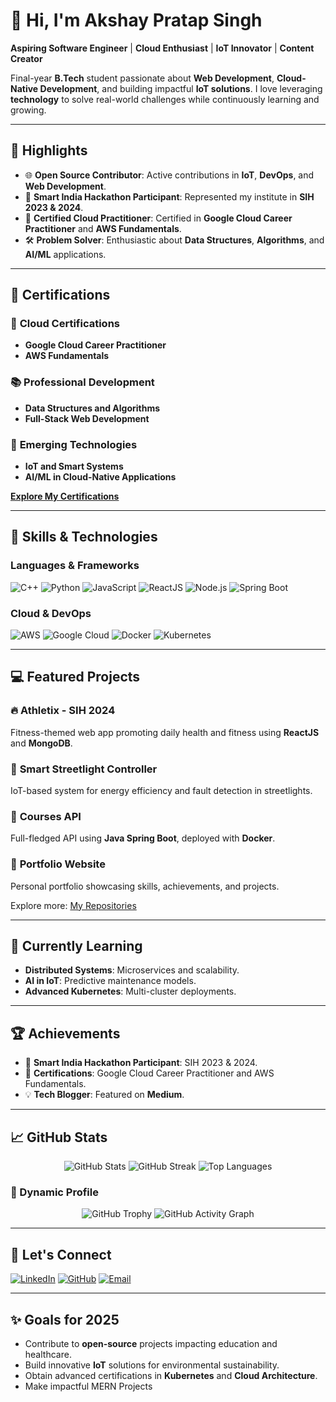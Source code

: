 # 👋 Hi, I'm Akshay Pratap Singh  

**Aspiring Software Engineer** | **Cloud Enthusiast** | **IoT Innovator** | **Content Creator**  

Final-year **B.Tech** student passionate about **Web Development**, **Cloud-Native Development**, and building impactful **IoT solutions**. I love leveraging **technology** to solve real-world challenges while continuously learning and growing.  

---

## 🌟 Highlights  

- 🌐 **Open Source Contributor**: Active contributions in **IoT**, **DevOps**, and **Web Development**.  
- 🏅 **Smart India Hackathon Participant**: Represented my institute in **SIH 2023 & 2024**.  
- 📜 **Certified Cloud Practitioner**: Certified in **Google Cloud Career Practitioner** and **AWS Fundamentals**.  
- 🛠️ **Problem Solver**: Enthusiastic about **Data Structures**, **Algorithms**, and **AI/ML** applications.  

---

## 📜 Certifications  

### 🔖 **Cloud Certifications**  
- **Google Cloud Career Practitioner**  
- **AWS Fundamentals**  

### 📚 **Professional Development**  
- **Data Structures and Algorithms**  
- **Full-Stack Web Development**  

### 🚀 **Emerging Technologies**  
- **IoT and Smart Systems**  
- **AI/ML in Cloud-Native Applications**  

**[Explore My Certifications](https://github.com/akshayconqurers/certifications)**  

---

## 🚀 Skills & Technologies  

### Languages & Frameworks  
![C++](https://img.shields.io/badge/C%2B%2B-00599C?style=for-the-badge&logo=c%2B%2B&logoColor=white)
![Python](https://img.shields.io/badge/Python-3776AB?style=for-the-badge&logo=python&logoColor=white)
![JavaScript](https://img.shields.io/badge/JavaScript-F7DF1E?style=for-the-badge&logo=javascript&logoColor=black)
![ReactJS](https://img.shields.io/badge/ReactJS-61DAFB?style=for-the-badge&logo=react&logoColor=black)
![Node.js](https://img.shields.io/badge/Node.js-339933?style=for-the-badge&logo=node.js&logoColor=white)
![Spring Boot](https://img.shields.io/badge/Spring%20Boot-6DB33F?style=for-the-badge&logo=spring-boot&logoColor=white)

### Cloud & DevOps  
![AWS](https://img.shields.io/badge/Amazon%20AWS-232F3E?style=for-the-badge&logo=amazon-aws&logoColor=white)
![Google Cloud](https://img.shields.io/badge/Google%20Cloud-4285F4?style=for-the-badge&logo=google-cloud&logoColor=white)
![Docker](https://img.shields.io/badge/Docker-2496ED?style=for-the-badge&logo=docker&logoColor=white)
![Kubernetes](https://img.shields.io/badge/Kubernetes-326CE5?style=for-the-badge&logo=kubernetes&logoColor=white)

---

## 💻 Featured Projects  

### 🔥 **Athletix - SIH 2024**  
Fitness-themed web app promoting daily health and fitness using **ReactJS** and **MongoDB**.  

### 🌟 **Smart Streetlight Controller**  
IoT-based system for energy efficiency and fault detection in streetlights.  

### 🚀 **Courses API**  
Full-fledged API using **Java Spring Boot**, deployed with **Docker**.  

### 🧩 **Portfolio Website**  
Personal portfolio showcasing skills, achievements, and projects.  

Explore more: [My Repositories](https://github.com/akshayconqurers?tab=repositories)  

---

## 🌱 Currently Learning  

- **Distributed Systems**: Microservices and scalability.  
- **AI in IoT**: Predictive maintenance models.  
- **Advanced Kubernetes**: Multi-cluster deployments.  

---

## 🏆 Achievements  

- 🏅 **Smart India Hackathon Participant**: SIH 2023 & 2024.  
- 📜 **Certifications**: Google Cloud Career Practitioner and AWS Fundamentals.  
- 💡 **Tech Blogger**: Featured on **Medium**.  

---

## 📈 GitHub Stats  

<p align="center">
  <img src="https://github-readme-stats.vercel.app/api?username=akshayconqurers&show_icons=true&theme=radical" alt="GitHub Stats" />
  <img src="https://github-readme-streak-stats.herokuapp.com/?user=akshayconqurers&theme=radical" alt="GitHub Streak" />
  <img src="https://github-readme-stats.vercel.app/api/top-langs/?username=akshayconqurers&layout=compact&theme=radical" alt="Top Languages" />
</p>  

### 🎨 Dynamic Profile  

<p align="center">
  <img src="https://github-profile-trophy.vercel.app/?username=akshayconqurers&theme=radical&row=1&column=7" alt="GitHub Trophy" />
  <img src="https://github-readme-activity-graph.vercel.app/graph?username=akshayconqurers&theme=radical&hide_border=true&area=true" alt="GitHub Activity Graph" />
</p>  

---

## 🌟 Let's Connect  

[![LinkedIn](https://img.shields.io/badge/LinkedIn-blue?style=for-the-badge&logo=linkedin&logoColor=white)](https://www.linkedin.com/in/akshay-pratap-singh-a309b8250)
[![GitHub](https://img.shields.io/badge/GitHub-black?style=for-the-badge&logo=github&logoColor=white)](https://github.com/akshayconqurers)
[![Email](https://img.shields.io/badge/Email-red?style=for-the-badge&logo=gmail&logoColor=white)](mailto:akshayprince7800@gmail.com)  

---

## ✨ Goals for 2025  

- Contribute to **open-source** projects impacting education and healthcare.  
- Build innovative **IoT** solutions for environmental sustainability.  
- Obtain advanced certifications in **Kubernetes** and **Cloud Architecture**.  
- Make impactful MERN Projects  
